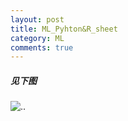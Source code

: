 ```yaml
---
layout: post
title: ML_Pyhton&R_sheet
category: ML
comments: true
---
```


##### 见下图

![..](https://raw.githubusercontent.com/glbing/blogs/gh-pages/images/IMG_0917.JPG)
